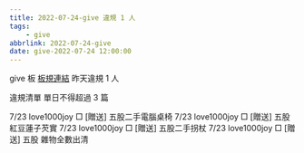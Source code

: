 ```yaml
---
title: 2022-07-24-give 違規 1 人
tags:
    - give
abbrlink: 2022-07-24-give
date: give-2022-07-24 12:00:00
---
```

give 板 [板規連結](https://www.ptt.cc/bbs/give/M.1612495900.A.C32.html)
昨天違規 1 人
<!-- more -->

違規清單
單日不得超過 3 篇

7/23 love1000joy □ [贈送] 五股二手電腦桌椅
7/23 love1000joy □ [贈送] 五股 紅豆蓮子芡實
7/23 love1000joy □ [贈送] 五股二手拐杖
7/23 love1000joy □ [贈送] 五股 雜物全數出清